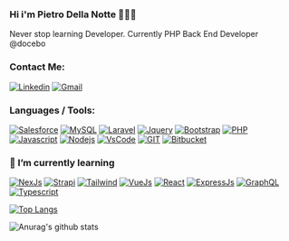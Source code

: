 ### Hi i'm Pietro Della Notte 👋✅😸

Never stop learning Developer.
Currently PHP Back End Developer @docebo

### Contact Me:

[![Linkedin](https://img.shields.io/badge/linkedin-%230077B5.svg?&style=for-the-badge&logo=linkedin&logoColor=white)](https://www.linkedin.com/in/pietrodellanotte/)
[![Gmail](https://img.shields.io/badge/Gmail-D14836?style=for-the-badge&logo=gmail&logoColor=white)](mailto:pdellanotte@gmail.com)

### Languages / Tools:

[![Salesforce](https://img.shields.io/badge/salesforce-117A65?style=for-the-badge&logo=salesforce&logoColor=white)]()
[![MySQL](https://img.shields.io/badge/mysql-%2300f.svg?&style=for-the-badge&logo=mysql&logoColor=white)]()
[![Laravel](https://img.shields.io/badge/laravel-%23FF2D20.svg?&style=for-the-badge&logo=laravel&logoColor=white)]()
[![Jquery](https://img.shields.io/badge/jquery-%230769AD.svg?&style=for-the-badge&logo=jquery&logoColor=white)]()
[![Bootstrap](https://img.shields.io/badge/bootstrap-%23563D7C.svg?&style=for-the-badge&logo=bootstrap&logoColor=white)]()
[![PHP](https://img.shields.io/badge/php-%23777BB4.svg?&style=for-the-badge&logo=php&logoColor=white)]()
[![Javascript](https://img.shields.io/badge/javascript-%23323330.svg?&style=for-the-badge&logo=javascript&logoColor=%23F7DF1E)]()
[![Nodejs](https://img.shields.io/badge/node.js-%2343853D.svg?&style=for-the-badge&logo=node.js&logoColor=white)]()
[![VsCode](https://img.shields.io/badge/VisualStudioCode-0078d7.svg?&style=for-the-badge&logo=visual-studio-code&logoColor=white)]()
[![GIT](https://img.shields.io/badge/git-%23F05033.svg?&style=for-the-badge&logo=git&logoColor=white)]()
[![Bitbucket](https://img.shields.io/badge/bitbucket-%230047B3.svg?&style=for-the-badge&logo=bitbucket&logoColor=white)]()

### 🌱 I’m currently learning

[![NexJs](https://img.shields.io/badge/nextjs-%23000000.svg?&style=for-the-badge&logo=next.js&logoColor=white)]()
[![Strapi](https://img.shields.io/badge/strapi-%232E7EEA.svg?&style=for-the-badge&logo=strapi&logoColor=white)]()
[![Tailwind](https://img.shields.io/badge/tailwindcss-%2338B2AC.svg?&style=for-the-badge&logo=tailwind-css&logoColor=white)]()
[![VueJs](https://img.shields.io/badge/vuejs-%2335495e.svg?&style=for-the-badge&logo=vue.js&logoColor=%234FC08D)]()
[![React](https://img.shields.io/badge/react-%2320232a.svg?&style=for-the-badge&logo=react&logoColor=%2361DAFB)]()
[![ExpressJs](https://img.shields.io/badge/express.js-%23404d59.svg?&style=for-the-badge)]()
[![GraphQL](https://img.shields.io/badge/-GraphQL-E10098?style=for-the-badge&logo=graphql)]()
[![Typescript](https://img.shields.io/badge/typescript-%23007ACC.svg?&style=for-the-badge&logo=typescript&logoColor=white)]()

[![Top Langs](https://github-readme-stats.vercel.app/api/top-langs/?username=pedrozebra&layout=compact)](https://github.com/anuraghazra/github-readme-stats)

![Anurag's github stats](https://github-readme-stats.vercel.app/api?username=pedrozebra&show_icons=true&theme=dark)
